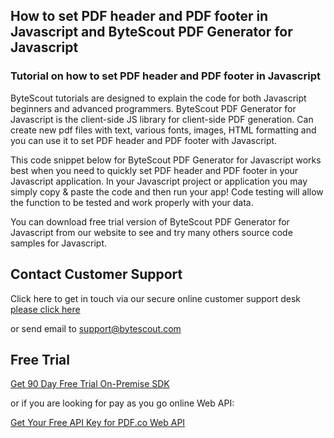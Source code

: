 ## How to set PDF header and PDF footer in Javascript and ByteScout PDF Generator for Javascript

### Tutorial on how to set PDF header and PDF footer in Javascript

ByteScout tutorials are designed to explain the code for both Javascript beginners and advanced programmers. ByteScout PDF Generator for Javascript is the client-side JS library for client-side PDF generation. Can create new pdf files with text, various fonts, images, HTML formatting and you can use it to set PDF header and PDF footer with Javascript.

This code snippet below for ByteScout PDF Generator for Javascript works best when you need to quickly set PDF header and PDF footer in your Javascript application. In your Javascript project or application you may simply copy & paste the code and then run your app! Code testing will allow the function to be tested and work properly with your data.

You can download free trial version of ByteScout PDF Generator for Javascript from our website to see and try many others source code samples for Javascript.

## Contact Customer Support

Click here to get in touch via our secure online customer support desk [please click here](https://bytescout.zendesk.com/hc/en-us/requests/new?subject=ByteScout%20PDF%20Generator%20for%20Javascript%20Question)

or send email to [support@bytescout.com](mailto:support@bytescout.com?subject=ByteScout%20PDF%20Generator%20for%20Javascript%20Question) 

## Free Trial

[Get 90 Day Free Trial On-Premise SDK](https://bytescout.com/download/web-installer?utm_source=github-readme)

or if you are looking for pay as you go online Web API:

[Get Your Free API Key for PDF.co Web API](https://pdf.co/documentation/api?utm_source=github-readme)